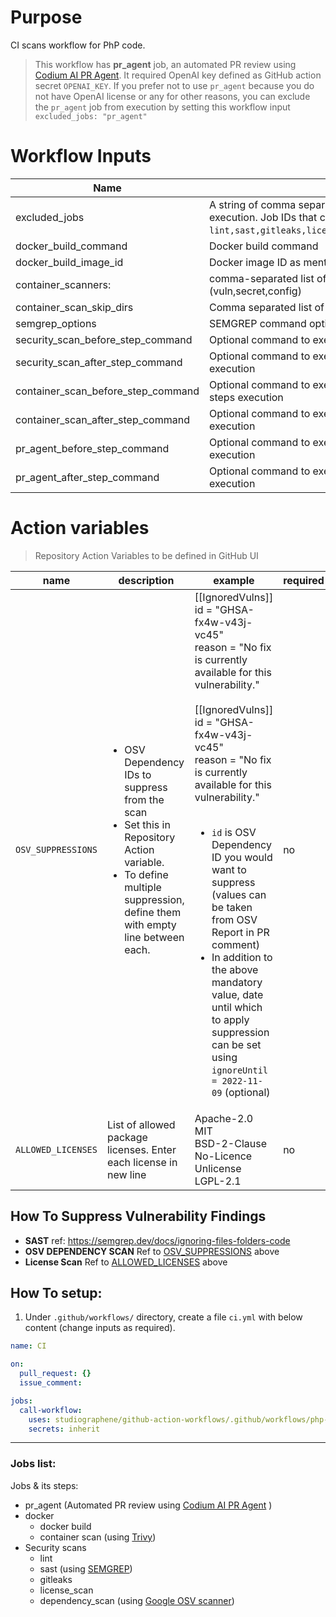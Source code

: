 # Purpose

CI scans workflow for PhP code.

> This workflow has **pr_agent** job, an automated PR review using [Codium AI PR Agent](https://www.codium.ai/products/git-plugin/). It required OpenAI key defined as GitHub action secret `OPENAI_KEY`. If you prefer not to use `pr_agent` because you do not have OpenAI license or any for other reasons, you can exclude the `pr_agent` job from execution by setting this workflow input `excluded_jobs: "pr_agent"`

# Workflow Inputs

| Name                                              | Description                                                                                                                                                                          | Required | Default        |
| ------------------------------------------------- | ------------------------------------------------------------------------------------------------------------------------------------------------------------------------------------ | -------- | -------------- |
| excluded_jobs <a name="inputs_EXCLUDED_JOBS"></a> | A string of comma separated job IDs that you want to exculude from execution. Job IDs that can be used to exclude `lint,sast,gitleaks,license_scan,dependency_scan,docker,pr_agent`. | no       |                |
| docker_build_command                              | Docker build command                                                                                                                                                                 | no       |                |
| docker_build_image_id                             | Docker image ID as mentioned in docker_build_command                                                                                                                                 | no       | `local:latest` |
| container_scanners:                               | comma-separated list of what security issues to detect (vuln,secret,config)                                                                                                          | no       | `vuln`         |
| container_scan_skip_dirs                          | Comma separated list of directories to skip scanning                                                                                                                                 | no       |                |
| semgrep_options                                   | SEMGREP command options                                                                                                                                                              | no       |                |
| security_scan_before_step_command                 | Optional command to execute before secuirty scan job                                                                                                                                 | no       |                |
| security_scan_after_step_command                  | Optional command to execute after secuirty scan job steps execution                                                                                                                  | no       |                |
| container_scan_before_step_command                | Optional command to execute before techology based scans job steps execution                                                                                                         | no       |                |
| container_scan_after_step_command                 | Optional command to execute after techology based scans job steps execution                                                                                                          | no       |                |
| pr_agent_before_step_command                      | Optional command to execute before Codium PR agent job steps execution                                                                                                               | no       |                |
| pr_agent_after_step_command                       | Optional command to execute after Codium PR agent job steps execution                                                                                                                | no       |                |

# Action variables

> Repository Action Variables to be defined in GitHub UI

| name                                                                | description                                                                                                                                                                                 | example                                                                                                                                                                                                                                                                                                                                                                                                                                                                                                                       | required |
| ------------------------------------------------------------------- | ------------------------------------------------------------------------------------------------------------------------------------------------------------------------------------------- | ----------------------------------------------------------------------------------------------------------------------------------------------------------------------------------------------------------------------------------------------------------------------------------------------------------------------------------------------------------------------------------------------------------------------------------------------------------------------------------------------------------------------------- | -------- |
| `OSV_SUPPRESSIONS` <a name="action_variables_OSV_SUPPRESSIONS"></a> | <ul><li>OSV Dependency IDs to suppress from the scan</li><li>Set this in Repository Action variable.</li><li>To define multiple suppression, define them with empty line between each.</ul> | [[IgnoredVulns]]<br>id = "GHSA-fx4w-v43j-vc45"<br>reason = "No fix is currently available for this vulnerability."<br><br>[[IgnoredVulns]]<br>id = "GHSA-fx4w-v43j-vc45"<br>reason = "No fix is currently available for this vulnerability."<br><br><ul><li>`id` is OSV Dependency ID you would want to suppress (values can be taken from OSV Report in PR comment)</li><li>In addition to the above mandatory value, date until which to apply suppression can be set using `ignoreUntil = 2022-11-09` (optional)</li></ul> | no       |
| `ALLOWED_LICENSES` <a name="action_variable_ALLOWED_LICENSES"></a>  | List of allowed package licenses. Enter each license in new line                                                                                                                            | Apache-2.0<br>MIT<br>BSD-2-Clause<br>No-Licence<br>Unlicense<br>LGPL-2.1                                                                                                                                                                                                                                                                                                                                                                                                                                                      | no       |

## How To Suppress Vulnerability Findings

- **SAST**
  ref: https://semgrep.dev/docs/ignoring-files-folders-code
- **OSV DEPENDENCY SCAN**
  Ref to [OSV_SUPPRESSIONS](#action_variables_OSV_SUPPRESSIONS) above
- **License Scan**
  Ref to [ALLOWED_LICENSES](#action_variable_ALLOWED_LICENSES) above

## How To setup:

1. Under `.github/workflows/` directory, create a file `ci.yml` with below content (change inputs as required).

```yaml
name: CI

on:
  pull_request: {}
  issue_comment:

jobs:
  call-workflow:
    uses: studiographene/github-action-workflows/.github/workflows/php-ci.yml@master # if you want alternatively pin to tag version version
    secrets: inherit
```

---

### Jobs list:

Jobs & its steps:

- pr_agent (Automated PR review using [Codium AI PR Agent](https://www.codium.ai/products/git-plugin/) )
- docker
  - docker build
  - container scan (using [Trivy](https://github.com/aquasecurity/trivy))
- Security scans
  - lint
  - sast (using [SEMGREP](https://semgrep.dev/))
  - gitleaks
  - license_scan
  - dependency_scan (using [Google OSV scanner](https://github.com/google/osv-scanner))

